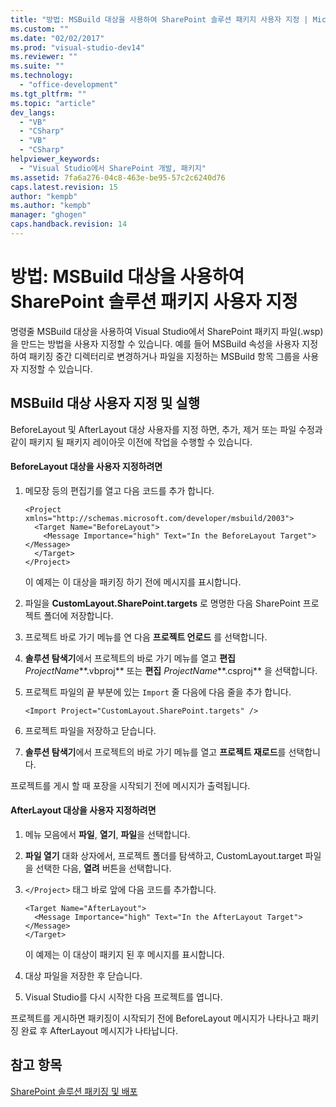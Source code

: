 ```yaml
---
title: "방법: MSBuild 대상을 사용하여 SharePoint 솔루션 패키지 사용자 지정 | Microsoft Docs"
ms.custom: ""
ms.date: "02/02/2017"
ms.prod: "visual-studio-dev14"
ms.reviewer: ""
ms.suite: ""
ms.technology: 
  - "office-development"
ms.tgt_pltfrm: ""
ms.topic: "article"
dev_langs: 
  - "VB"
  - "CSharp"
  - "VB"
  - "CSharp"
helpviewer_keywords: 
  - "Visual Studio에서 SharePoint 개발, 패키지"
ms.assetid: 7fa6a276-04c8-463e-be95-57c2c6240d76
caps.latest.revision: 15
author: "kempb"
ms.author: "kempb"
manager: "ghogen"
caps.handback.revision: 14
---
```

# 방법: MSBuild 대상을 사용하여 SharePoint 솔루션 패키지 사용자 지정
  명령줄 MSBuild 대상을 사용하여 Visual Studio에서 SharePoint 패키지 파일\(.wsp\)을 만드는 방법을 사용자 지정할 수 있습니다.  예를 들어 MSBuild 속성을 사용자 지정 하여 패키징 중간 디렉터리로 변경하거나 파일을 지정하는 MSBuild 항목 그룹을 사용자 지정할 수 있습니다.  
  
## MSBuild 대상 사용자 지정 및 실행  
 BeforeLayout 및 AfterLayout 대상 사용자를 지정 하면, 추가, 제거 또는 파일 수정과 같이 패키지 될 패키지 레이아웃 이전에 작업을 수행할 수 있습니다.  
  
#### BeforeLayout 대상을 사용자 지정하려면  
  
1.  메모장 등의 편집기를 열고 다음 코드를 추가 합니다.  
  
    ```  
    <Project xmlns="http://schemas.microsoft.com/developer/msbuild/2003">  
      <Target Name="BeforeLayout">  
        <Message Importance="high" Text="In the BeforeLayout Target"></Message>  
      </Target>  
    </Project>  
    ```  
  
     이 예제는 이 대상을 패키징 하기 전에 메시지를 표시합니다.  
  
2.  파일을 **CustomLayout.SharePoint.targets** 로 명명한 다음 SharePoint 프로젝트 폴더에 저장합니다.  
  
3.  프로젝트 바로 가기 메뉴를 연 다음 **프로젝트 언로드** 를 선택합니다.  
  
4.  **솔루션 탐색기**에서 프로젝트의 바로 가기 메뉴를 열고 **편집** *ProjectName***.vbproj** 또는 **편집** *ProjectName***.csproj** 을 선택합니다.  
  
5.  프로젝트 파일의 끝 부분에 있는 `Import` 줄 다음에 다음 줄을 추가 합니다.  
  
    ```  
    <Import Project="CustomLayout.SharePoint.targets" />  
    ```  
  
6.  프로젝트 파일을 저장하고 닫습니다.  
  
7.  **솔루션 탐색기**에서 프로젝트의 바로 가기 메뉴를 열고 **프로젝트 재로드**를 선택합니다.  
  
 프로젝트를 게시 할 때 포장을 시작되기 전에 메시지가 출력됩니다.  
  
#### AfterLayout 대상을 사용자 지정하려면  
  
1.  메뉴 모음에서 **파일**, **열기**, **파일**을 선택합니다.  
  
2.  **파일 열기** 대화 상자에서, 프로젝트 폴더를 탐색하고, CustomLayout.target 파일을 선택한 다음, **열려** 버튼을 선택합니다.  
  
3.  `</Project>` 태그 바로 앞에 다음 코드를 추가합니다.  
  
    ```  
    <Target Name="AfterLayout">  
      <Message Importance="high" Text="In the AfterLayout Target"></Message>  
    </Target>  
    ```  
  
     이 예제는 이 대상이 패키지 된 후 메시지를 표시합니다.  
  
4.  대상 파일을 저장한 후 닫습니다.  
  
5.  Visual Studio를 다시 시작한 다음 프로젝트를 엽니다.  
  
 프로젝트를 게시하면 패키징이 시작되기 전에 BeforeLayout 메시지가 나타나고 패키징 완료 후 AfterLayout 메시지가 나타납니다.  
  
## 참고 항목  
 [SharePoint 솔루션 패키징 및 배포](../sharepoint/packaging-and-deploying-sharepoint-solutions.md)  
  
  